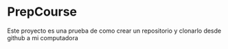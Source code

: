 # PrepCourse
Este proyecto es una prueba de como crear un repositorio y clonarlo desde github a mi computadora
